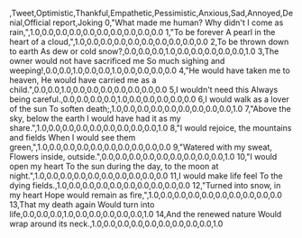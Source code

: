 ,Tweet,Optimistic,Thankful,Empathetic,Pessimistic,Anxious,Sad,Annoyed,Denial,Official report,Joking
0,"What made me human? Why didn't I come as rain,",1.0,0.0,0.0,0.0,0.0,0.0,0.0,0.0,0.0,0.0
1,"To be forever A pearl in the heart of a cloud,",1.0,0.0,0.0,0.0,0.0,0.0,0.0,0.0,0.0,0.0
2,To be thrown down to earth As dew or cold snow?,0.0,0.0,0.0,1.0,0.0,0.0,0.0,0.0,0.0,1.0
3,The owner would not have sacrificed me So much sighing and weeping!,0.0,0.0,1.0,0.0,0.0,1.0,0.0,0.0,0.0,0.0
4,"He would have taken me to heaven, He would have carried me as a child.",0.0,0.0,1.0,0.0,0.0,0.0,0.0,0.0,0.0,0.0
5,I wouldn't need this Always being careful.,0.0,0.0,0.0,0.0,1.0,0.0,0.0,0.0,0.0,0.0
6,I would walk as a lover of the sun To soften death;,1.0,0.0,0.0,0.0,0.0,0.0,0.0,0.0,0.0,1.0
7,"Above the sky, below the earth I would have had it as my share.",1.0,0.0,0.0,0.0,0.0,0.0,0.0,0.0,0.0,1.0
8,"I would rejoice, the mountains and fields When I would see them green,",1.0,0.0,0.0,0.0,0.0,0.0,0.0,0.0,0.0,0.0
9,"Watered with my sweat, Flowers inside, outside.",0.0,0.0,0.0,0.0,0.0,0.0,0.0,0.0,0.0,1.0
10,"I would open my heart To the sun during the day, to the moon at night.",1.0,0.0,0.0,0.0,0.0,0.0,0.0,0.0,0.0,0.0
11,I would make life feel To the dying fields.,1.0,0.0,0.0,0.0,0.0,0.0,0.0,0.0,0.0,0.0
12,"Turned into snow, in my heart Hope would remain as fire,",1.0,0.0,0.0,0.0,0.0,0.0,0.0,0.0,0.0,0.0
13,That my death again Would turn into life,0.0,0.0,0.0,1.0,0.0,0.0,0.0,0.0,0.0,1.0
14,And the renewed nature Would wrap around its neck.,1.0,0.0,0.0,0.0,0.0,0.0,0.0,0.0,0.0,1.0
